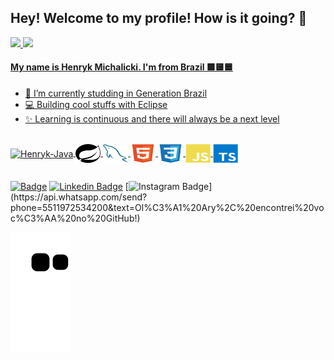 ## Hey! Welcome to my profile! How is it going? 👋

<div>
  <a href="https://github.com/HenrykMichalicki">
 <img height="160em" src="https://github-readme-stats.vercel.app/api?username=HenrykMichalicki&show_icons=true&theme=dracula&include_all_commits=true&count_private=true"/>
  <img height="160em" src="https://github-readme-stats.vercel.app/api/top-langs/?username=HenrykMichalicki&layout=compact&langs_count=7&theme=dracula"/>
</div>


#### My name is Henryk Michalicki. I'm from Brazil  🟩🟨🟦

- 🚀 I’m currently studding in Generation Brazil
- 💻 Building cool stuffs with Eclipse
- ✨ Learning is continuous and there will always be a next level

<div style="display: inline_block"><br>
  <img align="center" alt="Henryk-Java" height="30" width="40" src="https://cdn.jsdelivr.net/gh/devicons/devicon/icons/java/java-original-wordmark.svg">
  <img align="center" alt="Henryk-Spring" height="30" width="40" src="https://raw.githubusercontent.com/devicons/devicon/master/icons/spring/spring-plain.svg"/>
  <img align="center" alt="Henryk-Mysql" height="30" width="40" src="https://raw.githubusercontent.com/devicons/devicon/master/icons/mysql/mysql-plain.svg"/> 
  <img align="center" alt="Henryk-HTML" height="30" width="40" src="https://raw.githubusercontent.com/devicons/devicon/master/icons/html5/html5-original.svg">
   <img align="center" alt="Henryk-CSS" height="30" width="40" src="https://raw.githubusercontent.com/devicons/devicon/master/icons/css3/css3-original.svg">
  <img align="center" alt="Henryk-Js" height="30" width="40" src="https://raw.githubusercontent.com/devicons/devicon/master/icons/javascript/javascript-plain.svg">
  <img align="center" alt="Henryk-Ts" height="30" width="40" src="https://raw.githubusercontent.com/devicons/devicon/master/icons/typescript/typescript-plain.svg">
</div>
 
 ##

[![Badge](https://img.shields.io/badge/-Linkedin-blue?style=flat-square&labelColor=blue&logo=Linkedin&logoColor=white&link=https://www.linkedin.com/in/henryk-michalicki-jr-01549813b/)](https://www.linkedin.com/in/henryk-michalicki-jr-01549813b//) [![Linkedin Badge](https://img.shields.io/badge/-Instagram-violet?style=flat-square&labelColor=violet&logo=instagram&logoColor=white&link=https://www.instagram.com/rendrikks/)](https://www.instagram.com/rendrikks/) [![Instagram Badge](https://img.shields.io/badge/-WhatsApp-green?style=flat-square&labelColor=green&logo=whatsapp&logoColor=white&link=https://api.whatsapp.com/send?phone=5511972534200&text=Ol%C3%A1%20Ary%2C%20encontrei%20voc%C3%AA%20no%20GitHub!)](https://api.whatsapp.com/send?phone=5511972534200&text=Ol%C3%A1%20Ary%2C%20encontrei%20voc%C3%AA%20no%20GitHub!)

  ![Snake animation](https://github.com/rafaballerini/rafaballerini/blob/output/github-contribution-grid-snake.svg)
 
</div>
